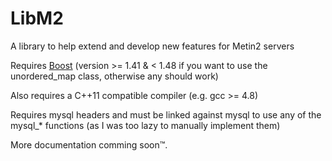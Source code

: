 LibM2
=====
A library to help extend and develop new features for Metin2 servers

Requires [Boost](http://sourceforge.net/projects/boost/) (version >= 1.41 & < 1.48 if you want to use the unordered_map class, otherwise any should work)

Also requires a C++11 compatible compiler (e.g. gcc >= 4.8)

Requires mysql headers and must be linked against mysql to use any of the mysql_* functions (as I was too lazy to manually implement them)

More documentation comming soon™.
